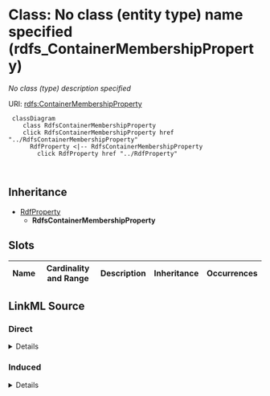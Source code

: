 

# Class: No class (entity type) name specified (rdfs_ContainerMembershipProperty)


_No class (type) description specified_







URI: [rdfs:ContainerMembershipProperty](http://www.w3.org/2000/01/rdf-schema#ContainerMembershipProperty)






```mermaid
 classDiagram
    class RdfsContainerMembershipProperty
    click RdfsContainerMembershipProperty href "../RdfsContainerMembershipProperty"
      RdfProperty <|-- RdfsContainerMembershipProperty
        click RdfProperty href "../RdfProperty"
      
      
```





## Inheritance
* [RdfProperty](../classes/RdfProperty.md)
    * **RdfsContainerMembershipProperty**



## Slots

| Name | Cardinality and Range | Description | Inheritance | Occurrences |
| ---  | --- | --- | --- | --- |














## LinkML Source

<!-- TODO: investigate https://stackoverflow.com/questions/37606292/how-to-create-tabbed-code-blocks-in-mkdocs-or-sphinx -->

### Direct

<details>

```yaml
name: rdfs_ContainerMembershipProperty
conforms_to: No schema conformance document specified
description: No class (type) description specified
title: No class (entity type) name specified
from_schema: fio-kg
rank: 1000
is_a: rdf_Property
class_uri: rdfs:ContainerMembershipProperty

```
</details>

### Induced

<details>

```yaml
name: rdfs_ContainerMembershipProperty
conforms_to: No schema conformance document specified
description: No class (type) description specified
title: No class (entity type) name specified
from_schema: fio-kg
rank: 1000
is_a: rdf_Property
class_uri: rdfs:ContainerMembershipProperty

```
</details>